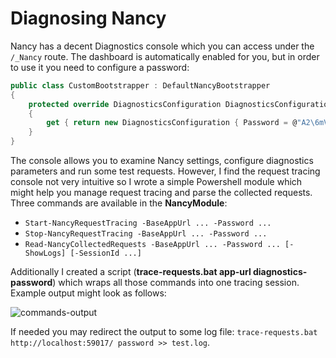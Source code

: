 
Diagnosing Nancy
================

Nancy has a decent Diagnostics console which you can access under the `/_Nancy` route. The dashboard is automatically enabled for you, but in order to use it you need to configure a password:

```csharp
public class CustomBootstrapper : DefaultNancyBootstrapper
{
    protected override DiagnosticsConfiguration DiagnosticsConfiguration
    {
        get { return new DiagnosticsConfiguration { Password = @"A2\6mVtH/XRT\p,B"}; }
    }
}
```

The console allows you to examine Nancy settings, configure diagnostics parameters and run some test requests. However, I find the request tracing console not very intuitive so I wrote a simple Powershell module which might help you manage request tracing and parse the collected requests. Three commands are available in the **NancyModule**:

- `Start-NancyRequestTracing -BaseAppUrl ... -Password ...`
- `Stop-NancyRequestTracing -BaseAppUrl ... -Password ...`
- `Read-NancyCollectedRequests -BaseAppUrl ... -Password ... [-ShowLogs] [-SessionId ...]`

Additionally I created a script (**trace-requests.bat app-url diagnostics-password**) which wraps all those commands into one tracing session. Example output might look as follows:

![commands-output](https://raw.githubusercontent.com/lowleveldesign/debug-recipes/master/nancy/trace-commands-output.PNG)

If needed you may redirect the output to some log file: `trace-requests.bat http://localhost:59017/ password >> test.log`.
